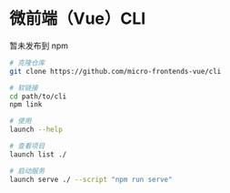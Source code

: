# 微前端（Vue）CLI

暂未发布到 npm

```bash
# 克隆仓库
git clone https://github.com/micro-frontends-vue/cli

# 软链接
cd path/to/cli
npm link

# 使用
launch --help

# 查看项目
launch list ./

# 启动服务
launch serve ./ --script "npm run serve"
```
